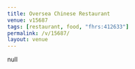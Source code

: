 ```yaml
---
title: Oversea Chinese Restaurant
venue: v15687
tags: [restaurant, food, "fhrs:412633"]
permalink: /v/15687/
layout: venue
---
```

null